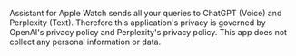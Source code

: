 Assistant for Apple Watch sends all your queries to ChatGPT (Voice) and Perplexity (Text). Therefore this application's privacy is governed by OpenAI's privacy policy and Perplexity's privacy policy. This app does not collect any personal information or data.
